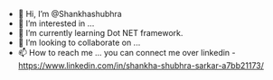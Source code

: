- 👋 Hi, I’m @Shankhashubhra
- 👀 I’m interested in ...
- 🌱 I’m currently learning Dot NET framework.
- 💞️ I’m looking to collaborate on ...
- 📫 How to reach me ...
you can connect me over linkedin - https://www.linkedin.com/in/shankha-shubhra-sarkar-a7bb21173/


<!---
Shankhashubhra/Shankhashubhra is a ✨ special ✨ repository because its `README.md` (this file) appears on your GitHub profile.
You can click the Preview link to take a look at your changes.
--->
